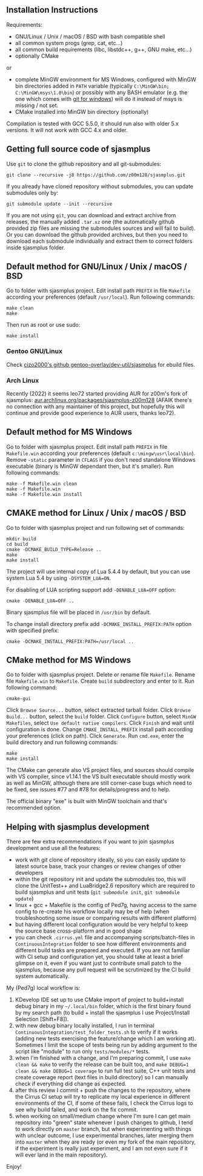 
## Installation Instructions

Requirements:

- GNU/Linux / Unix / macOS / BSD with bash compatible shell
- all common system progs (grep, cat, etc...)
- all common build requirements (libc, libstdc++, g++, GNU make, etc...)
- optionally CMake

or

- complete MinGW environment for MS Windows, configured with MinGW bin directories added in `PATH` variable (typically `C:\MinGW\bin;` `C:\MinGW\msys\1.0\bin`) or possibly with any BASH emulator (e.g. the one which comes with [git for windows](https://gitforwindows.org/)) will do it instead of msys is missing / not set.
- CMake installed into MinGW bin directory (optionally)

Compilation is tested with GCC 5.5.0, it should run also with older 5.x versions. It will not work with GCC 4.x and older.

## Getting full source code of sjasmplus

Use `git` to clone the github repository and all git-submodules:

	git clone --recursive -j8 https://github.com/z00m128/sjasmplus.git

If you already have cloned repository without submodules, you can update submodules only by:

	git submodule update --init --recursive

If you are not using `git`, you can download and extract archive from releases, the manually added `.tar.xz` one (the automatically github provided  zip files are missing the submodules sources and will fail to build). Or you can download the github provided archives, but then you need to download each submodule individually and extract them to correct folders inside sjasmplus folder.

## Default method for GNU/Linux / Unix / macOS / BSD

Go to folder with sjasmplus project. Edit install path `PREFIX` in file `Makefile` according your preferences (default `/usr/local`). Run following commands:

	make clean
	make

Then run as root or use sudo:

	make install

### Gentoo GNU/Linux

Check [cizo2000's github gentoo-overlay/dev-util/sjasmplus](https://github.com/cizo2000/gentoo-overlay/tree/master/dev-util/sjasmplus) for ebuild files.

### Arch Linux

Recently (2022) it seems leo72 started providing AUR for z00m's fork of sjasmplus: [aur.archlinux.org/packages/sjasmplus-z00m128](https://aur.archlinux.org/packages/sjasmplus-z00m128) (AFAIK there's no connection with any maintainer of this project, but hopefully this will continue and provide good experience to AUR users, thanks leo72).

## Default method for MS Windows

Go to folder with sjasmplus project. Edit install path `PREFIX` in file `Makefile.win` according your preferences (default `c:\mingw\usr\local\bin`). Remove `-static` parameter in `CFLAGS` if you don't need standalone Windows executable (binary is MinGW dependant then, but it's smaller). Run following commands:

	make -f Makefile.win clean
	make -f Makefile.win
	make -f Makefile.win install

## CMAKE method for Linux / Unix / macOS / BSD

Go to folder with sjasmplus project and run following set of commands:

	mkdir build
	cd build
	cmake -DCMAKE_BUILD_TYPE=Release ..
	make
	make install

The project will use internal copy of Lua 5.4.4 by default, but you can use system Lua 5.4 by using `-DSYSTEM_LUA=ON`.

For disabling of LUA scripting support add `-DENABLE_LUA=OFF` option:

	cmake -DENABLE_LUA=OFF ..

Binary sjasmplus file will be placed in `/usr/bin` by default.

To change install directory prefix add `-DCMAKE_INSTALL_PREFIX:PATH` option with specified prefix:

	cmake -DCMAKE_INSTALL_PREFIX:PATH=/usr/local ..

## CMake method for MS Windows

Go to folder with sjasmplus project. Delete or rename file `Makefile`. Rename file `Makefile.win` to `Makefile`. Create `build` subdirectory and enter to it. Run following command:

	cmake-gui

Click `Browse Source...` button, select extracted tarball folder. Click `Browse Build...` button, select the `build` folder. Click `Configure` button, select `MinGW Makefiles`, select `Use default native compilers`. Click `Finish` and wait until configuration is done. Change `CMAKE_INSTALL_PREFIX` install path according your preferences (click on path). Click `Generate`. Run `cmd.exe`, enter the build directory and run following commands:

	make
	make install	

The CMake can generate also VS project files, and sources should compile with VS compiler, since
v1.14.1 the VS built executable should mostly work as well as MinGW, although there are still
corner-case bugs which need to be fixed, see issues #77 and #78 for details/progress and to help.

The official binary "exe" is built with MinGW toolchain and that's recommended option.

## Helping with sjasmplus development

There are few extra recommendations if you want to join sjasmplus development and use all the features:

- work with git clone of repository ideally, so you can easily update to latest source base, track your changes or review changes of other developers
- within the git repository init and update the submodules too, this will clone the UnitTest++ and LuaBridge2.6 repository which are required to build sjasmplus and unit tests (`git submodule init`,  `git submodule update`)
- linux + gcc + Makefile is the config of Ped7g, having access to the same config to re-create his workflow locally may be of help (when troubleshooting some issue or comparing results with different platform)
- but having different local configuration would be very helpful to keep the source base cross-platform and in good shape
- you can check `.cirrus.yml` file and accompanying scripts/batch-files in `ContinuousIntegration` folder to see how different environments and different build tasks are prepared and executed. If you are not familiar with CI setup and configuration yet, you should take at least a brief glimpse on it, even if you want just to contribute small patch to the sjasmplus, because any pull request will be scrutinized by the CI build system automatically.

My (Ped7g) local workflow is:

1. KDevelop IDE set up to use CMake import of project to build+install debug binary in my `~/.local/bin` folder, which is the first binary found by my search path (to build + install the sjasmplus I use Project/Install Selection [Shift+F8]).
1. with new debug binary locally installed, I run in terminal `ContinuousIntegration/test_folder_tests.sh` to verify if it works (adding new tests exercising the feature/change which I am working at). Sometimes I limit the scope of tests being run by adding argument to the script like "module" to run only `tests/modules/*` tests.
1. when I'm finished with a change, and I'm preparing commit, I use `make clean && make` to verify the release can be built too, and `make DEBUG=1 clean && make DEBUG=1 coverage` to run full test suite, C++ unit tests and create coverage report (text files in build directory) so I can manually check if everything did change as expected.
1. after this review I commit + push the changes to the repository, where the Cirrus CI setup will try to replicate my local experience in different environments of the CI, if some of these fails, I check the Cirrus logs to see why build failed, and work on the fix commit.
1. when working on small/medium change where I'm sure I can get main repository into "green" state whenever I push changes to github, I tend to work directly on `master` branch, but when experimenting with things with unclear outcome, I use experimental branches, later merging them into `master` when they are ready (or even my fork of the main repository, if the experiment is really just experiment, and I am not even sure if it will ever land in the main repository).

Enjoy!
